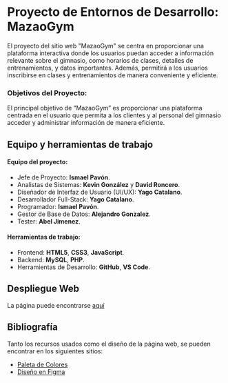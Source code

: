 # Proyecto de Entornos de Desarrollo: MazaoGym

  El proyecto del sitio web "MazaoGym" se centra en proporcionar una plataforma interactiva donde los usuarios puedan acceder a información relevante sobre el gimnasio, como horarios de clases, detalles de entrenamientos, y datos importantes. Además, permitirá a los usuarios inscribirse en clases y entrenamientos de manera conveniente y eficiente.

### Objetivos del Proyecto:

  El principal objetivo de “MazaoGym” es proporcionar una plataforma centrada en el usuario que permita a los clientes y al personal del gimnasio acceder y administrar información de manera eficiente. 

## Equipo y herramientas de trabajo

 #### Equipo del proyecto:

- Jefe de Proyecto: **Ismael Pavón**.
- Analistas de Sistemas: **Kevin González** y **David Roncero**.
- Diseñador de Interfaz de Usuario (UI/UX): **Yago Catalano**.
- Desarrollador Full-Stack: **Yago Catalano**. 
- Programador: **Ismael Pavón**.
- Gestor de Base de Datos: **Alejandro Gonzalez**.
- Tester: **Abel Jimenez**.

 #### Herramientas de trabajo:

- Frontend: **HTML5**, **CSS3**, **JavaScript**.
- Backend: **MySQL**, **PHP**.
- Herramientas de Desarrollo: **GitHub**, **VS Code**.


## Despliegue Web

  La página puede encontrarse [aquí]()

## Bibliografía

Tanto los recursos usados como el diseño de la página web, se pueden encontrar en los siguientes sitios:

- [Paleta de Colores](https://coolors.co/user/palettes/66158d1859d823000be4ec66)
- [Diseño en Figma](https://www.figma.com/file/5QbTxRBoVqwzPj2uRpu9bE/MazaoGym?type=design&node-id=0%3A1&mode=design&t=Gb68wKC2VGZGkSvs-1)
